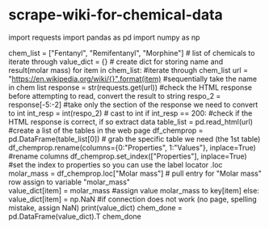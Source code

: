 # scrape-wiki-for-chemical-data

import requests
import pandas as pd
import numpy as np

chem_list = ["Fentanyl", "Remifentanyl", "Morphine"] # list of chemicals to iterate through
value_dict = {} # create dict for storing name and result(molar mass)
for item in chem_list:   #iterate through chem_list
    url = "https://en.wikipedia.org/wiki/{}".format(item) #sequentially take the name in chem list
    response = str(requests.get(url)) #check the HTML response before attempting to read, convert the result to string
    respo_2 = response[-5:-2] #take only the section of the response we need to convert to int
    int_resp = int(respo_2) # cast to int
    if int_resp == 200: #check if the HTML response is correct, if so extract data
        table_list = pd.read_html(url) #create a list of the tables in the web page
        df_chemprop = pd.DataFrame(table_list[0]) # grab the specific table we need (the 1st table)
        df_chemprop.rename(columns={0:"Properties", 1:"Values"}, inplace=True) #rename columns
        df_chemprop.set_index(["Properties"], inplace=True) #set the index to properties so you can use the label locator .loc
        molar_mass = df_chemprop.loc["Molar mass"] # pull entry for "Molar mass" row assign to variable "molar_mass"       
        value_dict[item] = molar_mass #assign value molar_mass to key[item]
    else:
        value_dict[item] = np.NaN #if connection does not work (no page, spelling mistake, assign NaN)
print(value_dict)
chem_done = pd.DataFrame(value_dict).T
chem_done
